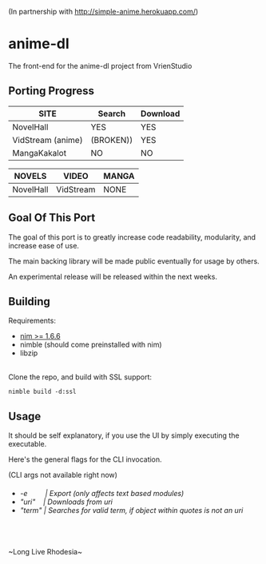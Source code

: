 (In partnership with http://simple-anime.herokuapp.com/)

# anime-dl
The front-end for the anime-dl project from VrienStudio 
## Porting Progress

| SITE              | Search    | Download |
|-------------------|-----------|----------|
| NovelHall         | YES       | YES      |
| VidStream (anime) | (BROKEN)) | YES       |
| MangaKakalot      | NO        | NO       |

| NOVELS    | VIDEO     | MANGA |
|-----------|-----------|-------|
| NovelHall | VidStream | NONE  |

## Goal Of This Port

The goal of this port is to greatly increase code readability, modularity, and increase ease of use.

The main backing library will be made public eventually for usage by others.

An experimental release will be released within the next weeks.

## Building
Requirements:
* [nim >= 1.6.6](https://nim-lang.org/install.html)
* nimble (should come preinstalled with nim)
* libzip

<br>Clone the repo, and build with SSL support:<br>
```
nimble build -d:ssl
```
## Usage
It should be self explanatory, if you use the UI by simply executing the executable.

Here's the general flags for the CLI invocation.

(CLI args not available right now)
<h6>
<ul>
    <li>-e&nbsp;&nbsp;&nbsp;&nbsp;&nbsp;&nbsp;&nbsp;&nbsp;&nbsp;| Export (only affects text based modules)</li>
    <li>"uri"&nbsp;&nbsp;&nbsp;&nbsp;| Downloads from uri</li>
    <li>"term"&nbsp;| Searches for valid term, if object within quotes is not an uri</li>
</ul>
</h6>

<br>
<br>
~Long Live Rhodesia~
